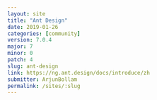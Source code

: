 ```yaml
---
layout: site
title: "Ant Design"
date: 2019-01-26
categories: [community]
version: 7.0.4
major: 7
minor: 0
patch: 4
slug: ant-design
link: https://ng.ant.design/docs/introduce/zh
submitter: ArjunBollam
permalink: /sites/:slug
---
```


